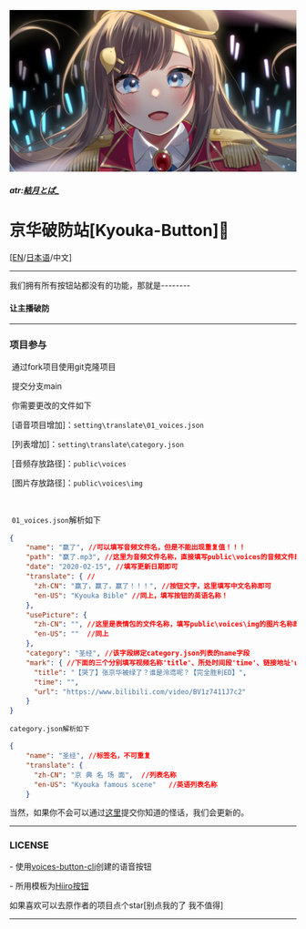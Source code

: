 

![1624762654518](./kyouka.jpg)

##### atr:[結月とば_](https://space.bilibili.com/8799104)

# 京华破防站[Kyouka-Button]🔨

[[EN](https://github.com/Timolop233/Kyouka-button/blob/main/README-EN.md)/[日本语](https://github.com/Timolop233/Kyouka-button/blob/main/README-JA.md)/中文]

------

我们拥有所有按钮站都没有的功能，那就是--------

#### **让主播破防**

------



### 项目参与

​	通过fork项目使用git克隆项目

​	提交分支main

​	你需要更改的文件如下

​	[语音项目增加]：`setting\translate\01_voices.json`

​	[列表增加]：`setting\translate\category.json`

​	[音频存放路径]：`public\voices`

​	[图片存放路径]：`public\voices\img`

<br/>

​	`01_voices.json`解析如下

```json
{
    "name": "赢了", //可以填写音频文件名，但是不能出现重复值！！！
    "path": "赢了.mp3", //这里为音频文件名称，直接填写public\voices的音频文件即可(注意，是mp3格式哦)
    "date": "2020-02-15", //填写更新日期即可
    "translate": { //
      "zh-CN": "赢了，赢了，赢了！！！", //按钮文字，这里填写中文名称即可
      "en-US": "Kyouka Bible" //同上，填写按钮的英语名称！
    },
    "usePicture": { 
      "zh-CN": "", //这里是表情包的文件名称，填写public\voices\img的图片名称即可
      "en-US": ""  //同上
    },
    "category": "圣经", //该字段绑定category.json列表的name字段
    "mark": { //下面的三个分别填写视频名称'title'、所处时间段'time'、链接地址'url'
      "title": "【哭了】张京华被绿了？谁是泠鸢呢？【完全胜利ED】",
      "time": "",
      "url": "https://www.bilibili.com/video/BV1z7411J7c2"
    }
}
```

`category.json解析如下`

```json
{
    "name": "圣经", //标签名，不可重复
    "translate": {
      "zh-CN": "京 典 名 场 面",  //列表名称
      "en-US": "Kyouka famous scene"   //英语列表名称
    }
```

当然，如果你不会可以通过[这里](https://github.com/Timolop233/Kyouka-button/issues/17)提交你知道的怪话，我们会更新的。

------

### **LICENSE** ###

\- 使用[voices-button-cli](https://github.com/blacktunes/voices-button-cli)创建的语音按钮

\- 所用模板为[Hiiro按钮](https://github.com/blacktunes/hiiro-button)


如果喜欢可以去原作者的项目点个star[别点我的了 我不值得]

------

